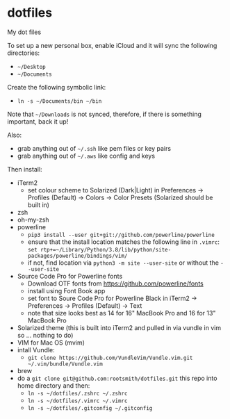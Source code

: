 # dotfiles
My dot files

To set up a new personal box, enable iCloud and it will sync the following directories:
- `~/Desktop`
- `~/Documents`

Create the following symbolic link:
- `ln -s ~/Documents/bin ~/bin`

Note that `~/Downloads` is not synced, therefore, if there is something important, back it up!

Also:
- grab anything out of `~/.ssh` like pem files or key pairs
- grab anything out of `~/.aws` like config and keys

Then install:

- iTerm2
  - set colour scheme to Solarized (Dark|Light) in Preferences -> Profiles (Default) -> Colors -> Color Presets (Solarized should be built in)
- zsh
- oh-my-zsh
- powerline
  - `pip3 install --user git+git://github.com/powerline/powerline`
  - ensure that the install location matches the following line in `.vimrc`: `set rtp+=~/Library/Python/3.8/lib/python/site-packages/powerline/bindings/vim/`
  - if not, find location via `python3 -m site --user-site` or without the `--user-site`
- Source Code Pro for Powerline fonts
  - Download OTF fonts from https://github.com/powerline/fonts
  - install using Font Book app
  - set font to Soure Code Pro for Powerline Black in iTerm2 -> Preferences -> Profiles (Default) -> Text
  - note that size looks best as 14 for 16" MacBook Pro and 16 for 13" MacBook Pro
- Solarized theme (this is built into iTerm2 and pulled in via vundle in vim so ... nothing to do)
- VIM for Mac OS (mvim)
- intall Vundle:
  - `git clone https://github.com/VundleVim/Vundle.vim.git ~/.vim/bundle/Vundle.vim`
- brew
- do a `git clone git@github.com:rootsmith/dotfiles.git` this repo into home directory and then:
  - `ln -s ~/dotfiles/.zshrc ~/.zshrc`
  - `ln -s ~/dotfiles/.vimrc ~/.vimrc`
  - `ln -s ~/dotfiles/.gitconfig ~/.gitconfig`
